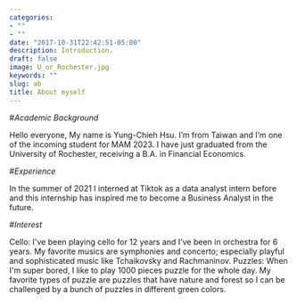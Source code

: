 ```yaml
---
categories:
- ""
- ""
date: "2017-10-31T22:42:51-05:00"
description: Introduction.
draft: false
image: U_or_Rochester.jpg
keywords: ""
slug: ab
title: About myself
---
```

#*Academic Background*


Hello everyone, My name is Yung-Chieh Hsu. I’m from Taiwan and I’m one of the incoming student for MAM 2023. I have just graduated from the University of Rochester, receiving a B.A. in Financial Economics.    


#*Experience*


In the summer of 2021 I interned at Tiktok as a data analyst intern before and this internship has inspired me to become a Business Analyst in the future.  


#*Interest*


Cello: I've been playing cello for 12 years and I've been in orchestra for 6 years. My favorite musics are symphonies and concerto; especially playful and sophisticated music like Tchaikovsky and Rachmaninov. 
Puzzles: When I'm super bored, I like to play 1000 pieces puzzle for the whole day. My favorite types of puzzle are puzzles that have nature and forest so I can be challenged by a bunch of puzzles in different green colors. 